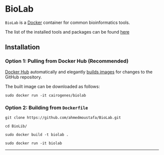 # BioLab

`BioLab` is a [Docker](https://www.docker.com/) container for common bioinformatics tools.

The list of the installed tools and packages can be found [here](https://github.com/ahmedmoustafa/BioLab/blob/master/Tools.md)

## Installation

### Option 1: Pulling from Docker Hub (Recommended)

[Docker Hub](https://hub.docker.com/) automatically and elegantly [builds images](https://hub.docker.com/r/cairogenes/biolab) for changes to the GitHub repository.

The built image can be downloaded as follows:

`sudo docker run -it cairogenes/biolab`

### Option 2: Building from `Dockerfile`
`git clone https://github.com/ahmedmoustafa/BioLab.git`

`cd BioLib/`

`sudo docker build -t biolab .`

`sudo docker run -it biolab`

---
